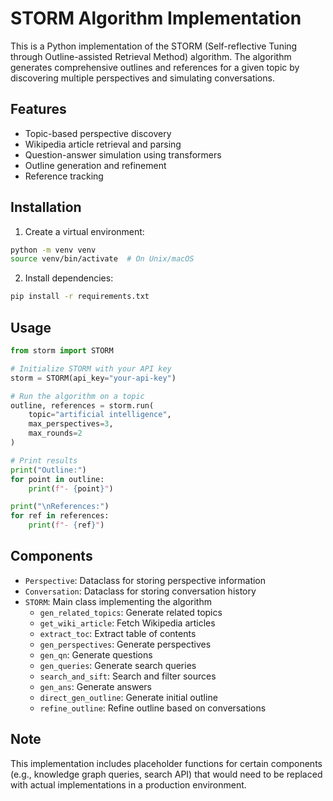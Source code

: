 # STORM Algorithm Implementation

This is a Python implementation of the STORM (Self-reflective Tuning through Outline-assisted Retrieval Method) algorithm. The algorithm generates comprehensive outlines and references for a given topic by discovering multiple perspectives and simulating conversations.

## Features

- Topic-based perspective discovery
- Wikipedia article retrieval and parsing
- Question-answer simulation using transformers
- Outline generation and refinement
- Reference tracking

## Installation

1. Create a virtual environment:
```bash
python -m venv venv
source venv/bin/activate  # On Unix/macOS
```

2. Install dependencies:
```bash
pip install -r requirements.txt
```

## Usage

```python
from storm import STORM

# Initialize STORM with your API key
storm = STORM(api_key="your-api-key")

# Run the algorithm on a topic
outline, references = storm.run(
    topic="artificial intelligence",
    max_perspectives=3,
    max_rounds=2
)

# Print results
print("Outline:")
for point in outline:
    print(f"- {point}")

print("\nReferences:")
for ref in references:
    print(f"- {ref}")
```

## Components

- `Perspective`: Dataclass for storing perspective information
- `Conversation`: Dataclass for storing conversation history
- `STORM`: Main class implementing the algorithm
  - `gen_related_topics`: Generate related topics
  - `get_wiki_article`: Fetch Wikipedia articles
  - `extract_toc`: Extract table of contents
  - `gen_perspectives`: Generate perspectives
  - `gen_qn`: Generate questions
  - `gen_queries`: Generate search queries
  - `search_and_sift`: Search and filter sources
  - `gen_ans`: Generate answers
  - `direct_gen_outline`: Generate initial outline
  - `refine_outline`: Refine outline based on conversations

## Note

This implementation includes placeholder functions for certain components (e.g., knowledge graph queries, search API) that would need to be replaced with actual implementations in a production environment.
